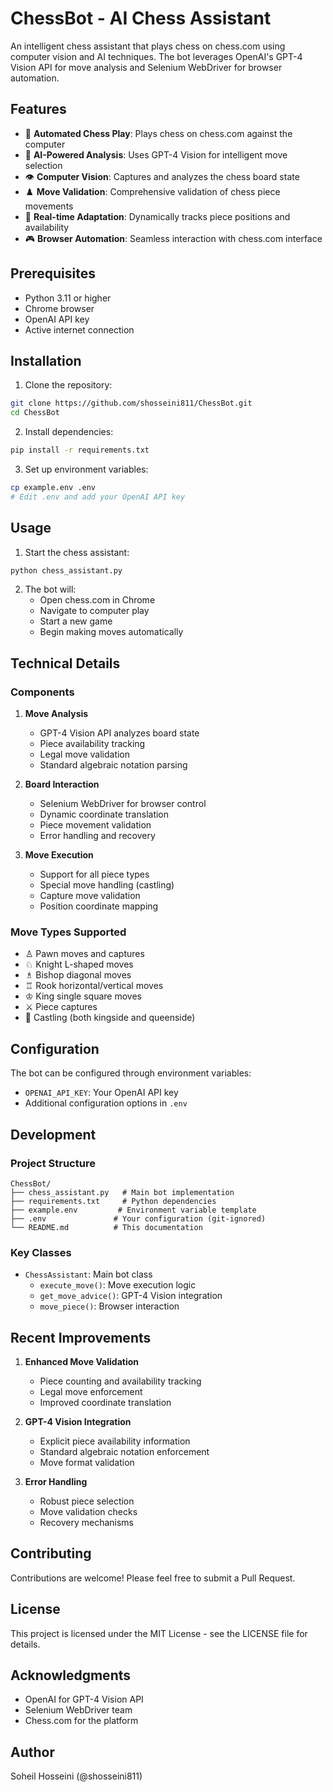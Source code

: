 # ChessBot - AI Chess Assistant

An intelligent chess assistant that plays chess on chess.com using computer vision and AI techniques. The bot leverages OpenAI's GPT-4 Vision API for move analysis and Selenium WebDriver for browser automation.

## Features

- 🎯 **Automated Chess Play**: Plays chess on chess.com against the computer
- 🧠 **AI-Powered Analysis**: Uses GPT-4 Vision for intelligent move selection
- 👁️ **Computer Vision**: Captures and analyzes the chess board state
- ♟️ **Move Validation**: Comprehensive validation of chess piece movements
- 🔄 **Real-time Adaptation**: Dynamically tracks piece positions and availability
- 🎮 **Browser Automation**: Seamless interaction with chess.com interface

## Prerequisites

- Python 3.11 or higher
- Chrome browser
- OpenAI API key
- Active internet connection

## Installation

1. Clone the repository:
```bash
git clone https://github.com/shosseini811/ChessBot.git
cd ChessBot
```

2. Install dependencies:
```bash
pip install -r requirements.txt
```

3. Set up environment variables:
```bash
cp example.env .env
# Edit .env and add your OpenAI API key
```

## Usage

1. Start the chess assistant:
```bash
python chess_assistant.py
```

2. The bot will:
   - Open chess.com in Chrome
   - Navigate to computer play
   - Start a new game
   - Begin making moves automatically

## Technical Details

### Components

1. **Move Analysis**
   - GPT-4 Vision API analyzes board state
   - Piece availability tracking
   - Legal move validation
   - Standard algebraic notation parsing

2. **Board Interaction**
   - Selenium WebDriver for browser control
   - Dynamic coordinate translation
   - Piece movement validation
   - Error handling and recovery

3. **Move Execution**
   - Support for all piece types
   - Special move handling (castling)
   - Capture move validation
   - Position coordinate mapping

### Move Types Supported

- ♙ Pawn moves and captures
- ♘ Knight L-shaped moves
- ♗ Bishop diagonal moves
- ♖ Rook horizontal/vertical moves
- ♔ King single square moves
- ⚔️ Piece captures
- 🏰 Castling (both kingside and queenside)

## Configuration

The bot can be configured through environment variables:

- `OPENAI_API_KEY`: Your OpenAI API key
- Additional configuration options in `.env`

## Development

### Project Structure

```
ChessBot/
├── chess_assistant.py   # Main bot implementation
├── requirements.txt     # Python dependencies
├── example.env         # Environment variable template
├── .env               # Your configuration (git-ignored)
└── README.md          # This documentation
```

### Key Classes

- `ChessAssistant`: Main bot class
  - `execute_move()`: Move execution logic
  - `get_move_advice()`: GPT-4 Vision integration
  - `move_piece()`: Browser interaction

## Recent Improvements

1. **Enhanced Move Validation**
   - Piece counting and availability tracking
   - Legal move enforcement
   - Improved coordinate translation

2. **GPT-4 Vision Integration**
   - Explicit piece availability information
   - Standard algebraic notation enforcement
   - Move format validation

3. **Error Handling**
   - Robust piece selection
   - Move validation checks
   - Recovery mechanisms

## Contributing

Contributions are welcome! Please feel free to submit a Pull Request.

## License

This project is licensed under the MIT License - see the LICENSE file for details.

## Acknowledgments

- OpenAI for GPT-4 Vision API
- Selenium WebDriver team
- Chess.com for the platform

## Author

Soheil Hosseini (@shosseini811)